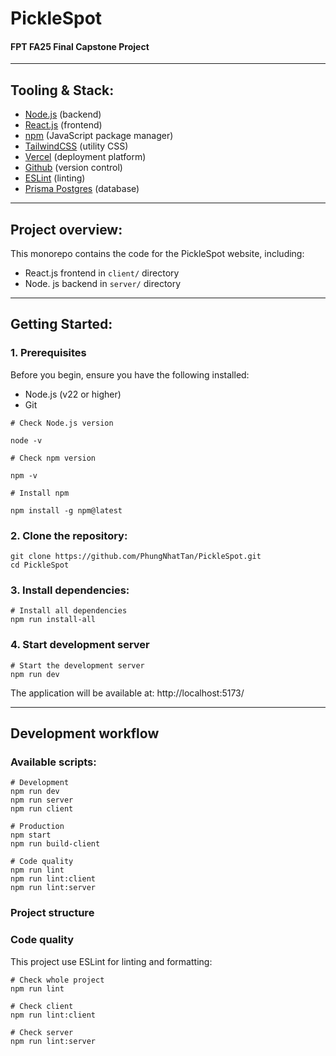 # PickleSpot

#### FPT FA25 Final Capstone Project

---

## Tooling & Stack:

- [Node.js](https://nodejs.org/en) (backend)
- [React.js](https://react.dev/) (frontend)
- [npm](https://www.npmjs.com/) (JavaScript package manager)
- [TailwindCSS](https://tailwindcss.com/) (utility CSS)
- [Vercel](https://vercel.com) (deployment platform)
- [Github](https://github.com) (version control)
- [ESLint](https://eslint.org/) (linting)
- [Prisma Postgres](https://www.prisma.io/postgres) (database)

---

## Project overview:

This monorepo contains the code for the PickleSpot website, including:
- React.js frontend in `client/` directory
- Node. js backend in `server/` directory

---

## Getting Started:

### 1. Prerequisites

Before you begin, ensure you have the following installed:

- Node.js (v22 or higher)
- Git

```
# Check Node.js version

node -v

# Check npm version

npm -v

# Install npm

npm install -g npm@latest
```

### 2. Clone the repository:

```
git clone https://github.com/PhungNhatTan/PickleSpot.git
cd PickleSpot
```

### 3. Install dependencies:

```
# Install all dependencies
npm run install-all
```

### 4. Start development server

```
# Start the development server
npm run dev
```

The application will be available at:  http://localhost:5173/

---

## Development workflow

### Available scripts:

```
# Development
npm run dev
npm run server
npm run client

# Production
npm start
npm run build-client

# Code quality
npm run lint
npm run lint:client
npm run lint:server
```

### Project structure

### Code quality

This project use ESLint for linting and formatting:

```
# Check whole project
npm run lint

# Check client
npm run lint:client

# Check server
npm run lint:server
```